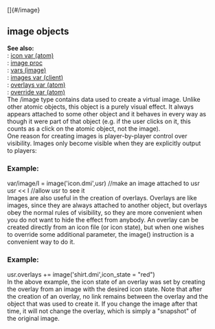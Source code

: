 []{#/image}    
## image objects    
**See also:**    
:   [icon var (atom)](ref/atom/var/icon)    
:   [image proc](ref/proc/image)    
:   [vars (image)](ref/image/var)    
:   [images var (client)](ref/client/var/images)    
:   [overlays var (atom)](ref/atom/var/overlays)    
:   [override var (atom)](ref/atom/var/override)    
The /image type contains data used to create a virtual image. Unlike    
other atomic objects, this object is a purely visual effect. It always    
appears attached to some other object and it behaves in every way as    
though it were part of that object (e.g. if the user clicks on it, this    
counts as a click on the atomic object, not the image).    
One reason for creating images is player-by-player control over    
visibility. Images only become visible when they are explicitly output    
to players:    
### Example:    
var/image/I = image(\'icon.dmi\',usr) //make an image attached to usr    
usr \<\< I //allow usr to see it    
Images are also useful in the creation of overlays. Overlays are like    
images, since they are always attached to another object, but overlays    
obey the normal rules of visibility, so they are more convenient when    
you do not want to hide the effect from anybody. An overlay can be    
created directly from an icon file (or icon state), but when one wishes    
to override some additional parameter, the image() instruction is a    
convenient way to do it.    
### Example:    
usr.overlays += image(\'shirt.dmi\',icon_state = \"red\")    
In the above example, the icon state of an overlay was set by creating    
the overlay from an image with the desired icon state. Note that after    
the creation of an overlay, no link remains between the overlay and the    
object that was used to create it. If you change the image after that    
time, it will not change the overlay, which is simply a \"snapshot\" of    
the original image.  
